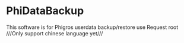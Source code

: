 # PhiDataBackup
This software is for Phigros userdata backup/restore use
Request root
///Only support chinese language yet///
